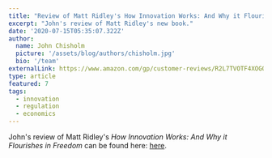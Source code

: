 ```yaml
---
title: "Review of Matt Ridley's How Innovation Works: And Why it Flourishes in Freedom"
excerpt: "John's review of Matt Ridley's new book."
date: '2020-07-15T05:35:07.322Z'
author:
  name: John Chisholm
  picture: '/assets/blog/authors/chisholm.jpg'
  bio: '/team'
externalLink: https://www.amazon.com/gp/customer-reviews/R2L7TVOTF4XOGO/ref=cm_cr_dp_d_rvw_ttl?ie=UTF8&ASIN=B07WSBV7YZ
type: article
featured: 7
tags: 
  - innovation
  - regulation
  - economics
---
```


John's review of Matt Ridley's *How Innovation Works: And Why it Flourishes in Freedom* can be found here: [here](https://www.amazon.com/gp/customer-reviews/R2L7TVOTF4XOGO/ref=cm_cr_dp_d_rvw_ttl?ie=UTF8&ASIN=B07WSBV7YZ).